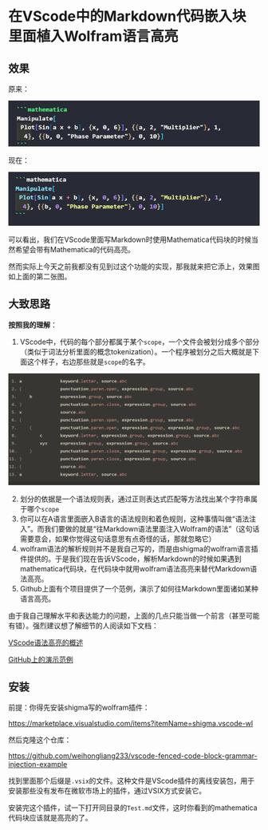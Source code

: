 # 在VScode中的Markdown代码嵌入块里面植入Wolfram语言高亮

## 效果

原来：

![image-20210126220853282](https://raw.githubusercontent.com/weihongliang233/My-Markdown-Figures/master/20210126231534.png)

现在：

![image-20210126221014574](https://raw.githubusercontent.com/weihongliang233/My-Markdown-Figures/master/20210126231550.png)

可以看出，我们在VScode里面写Markdown时使用Mathematica代码块的时候当然希望会带有Mathematica的代码高亮。

然而实际上今天之前我都没有见到过这个功能的实现，那我就来把它添上，效果图如上面的第二张图。

## 大致思路

**按照我的理解**：

1. VScode中，代码的每个部分都属于某个`scope`，一个文件会被划分成多个部分（类似于词法分析里面的概念tokenization）。一个程序被划分之后大概就是下面这个样子，右边那些就是`scope`的名字。

![image-20210126222010932](https://raw.githubusercontent.com/weihongliang233/My-Markdown-Figures/master/20210126231550-1.png)

2. 划分的依据是一个语法规则表，通过正则表达式匹配等方法找出某个字符串属于哪个`scope`
3. 你可以在A语言里面嵌入B语言的语法规则和着色规则，这种事情叫做“语法注入”。而我们要做的就是“往Markdown语法里面注入Wolfram的语法”（这句话需要意会，如果你觉得这句话意思有点奇怪的话，那就忽略它）
4. wolfram语法的解析规则并不是我自己写的，而是由shigma的wolfram语言插件提供的。于是我们现在告诉VScode，解析Markdown的时候如果遇到mathematica代码块，在代码块中就用wolfram语法高亮来替代Markdown语法高亮。
5. Github上面有个项目提供了一个范例，演示了如何往Markdown里面诸如某种语言高亮。

由于我自己理解水平和表达能力的问题，上面的几点只能当做一个前言（甚至可能有错）。强烈建议想了解细节的人阅读如下文档：

[VScode语法高亮的概述](https://www.bookstack.cn/read/VS-Code-Extension-Doc-ZH/docs-language-extensions-syntax-highlight-guide.md#%E4%BD%9C%E7%94%A8%E5%9F%9F%E6%A3%80%E6%9F%A5%E5%99%A8)

[GitHub上的演示范例](https://github.com/mjbvz/vscode-fenced-code-block-grammar-injection-example)

## 安装

前提：你得先安装shigma写的wolfram插件：

https://marketplace.visualstudio.com/items?itemName=shigma.vscode-wl

然后克隆这个仓库：

https://github.com/weihongliang233/vscode-fenced-code-block-grammar-injection-example

找到里面那个后缀是`.vsix`的文件。这种文件是VScode插件的离线安装包，用于安装那些没有发布在微软市场上的插件，通过VSIX方式安装它。

安装完这个插件，试一下打开同目录的`Test.md`文件，这时你看到的mathematica代码块应该就是高亮的了。